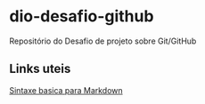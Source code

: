 # dio-desafio-github
Repositório do Desafio de projeto sobre Git/GitHub

## Links uteis
[Sintaxe basica para Markdown](https://markdown-guide.readthedocs.io/en/latest/basics.html)
